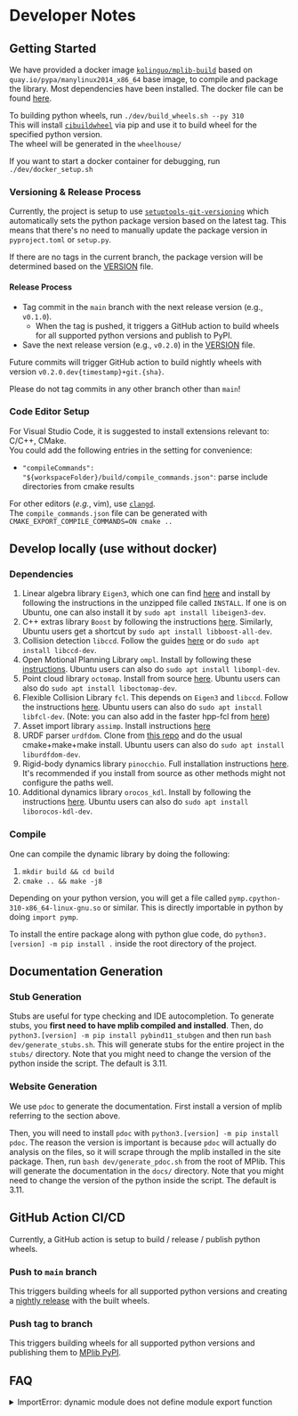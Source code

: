 # Developer Notes

## Getting Started

We have provided a docker image [`kolinguo/mplib-build`](https://hub.docker.com/r/kolinguo/mplib-build) based on
`quay.io/pypa/manylinux2014_x86_64` base image, to compile and package the library.
Most dependencies have been installed.
The docker file can be found [here](../docker/Dockerfile).

To building python wheels, run `./dev/build_wheels.sh --py 310`  
This will install [`cibuildwheel`](https://cibuildwheel.readthedocs.io/en/stable/#how-it-works) via pip and use it to build wheel for the specified python version.  
The wheel will be generated in the `wheelhouse/`

If you want to start a docker container for debugging, run `./dev/docker_setup.sh`

### Versioning & Release Process
Currently, the project is setup to use [`setuptools-git-versioning`](https://setuptools-git-versioning.readthedocs.io/en/v1.13.5/schemas/tag/tag_release.html)
which automatically sets the python package version based on the latest tag.
This means that there's no need to manually update the package version in `pyproject.toml` or `setup.py`.

If there are no tags in the current branch, the package version will be determined based on the
[VERSION](VERSION) file.

#### Release Process
* Tag commit in the `main` branch with the next release version (e.g., `v0.1.0`).
  * When the tag is pushed, it triggers a GitHub action to build wheels
  for all supported python versions and publish to PyPI.
* Save the next release version (e.g., `v0.2.0`) in the [VERSION](VERSION) file.

Future commits will trigger GitHub action to build nightly wheels with version `v0.2.0.dev{timestamp}+git.{sha}`.

Please do not tag commits in any other branch other than `main`!

### Code Editor Setup

For Visual Studio Code, it is suggested to install extensions relevant to: C/C++, CMake.  
You could add the following entries in the setting for convenience:

- `"compileCommands": "${workspaceFolder}/build/compile_commands.json"`:
parse include directories from cmake results

For other editors (*e.g.*, vim), use [`clangd`](https://clangd.llvm.org/design/compile-commands).  
The `compile_commands.json` file can be generated with
`CMAKE_EXPORT_COMPILE_COMMANDS=ON cmake ..`

## Develop locally (use without docker)

### Dependencies

1. Linear algebra library `Eigen3`, which one can find [here](https://eigen.tuxfamily.org/index.php?title=Main_Page) and install by following the instructions in the unzipped file called `INSTALL`. If one is on Ubuntu, one can also install it by `sudo apt install libeigen3-dev`.
2. C++ extras library `Boost` by following the instructions [here](https://www.boost.org/doc/libs/1_76_0/more/getting_started/unix-variants.html). Similarly, Ubuntu users get a shortcut by `sudo apt install libboost-all-dev`.
3. Collision detection `libccd`. Follow the guides [here](https://github.com/danfis/libccd#compile-and-install) or do `sudo apt install libccd-dev`.
4. Open Motional Planning Library `ompl`. Install by following these [instructions](https://ompl.kavrakilab.org/installation.html). Ubuntu users can also do `sudo apt install libompl-dev`.
5. Point cloud library `octomap`. Install from source [here](https://github.com/OctoMap/octomap.git). Ubuntu users can also do `sudo apt install liboctomap-dev`.
6. Flexible Collision Library `fcl`. This depends on `Eigen3` and `libccd`. Follow the instructions [here](https://github.com/flexible-collision-library/fcl/blob/master/INSTALL). Ubuntu users can also do `sudo apt install libfcl-dev`. (Note: you can also add in the faster hpp-fcl from [here](https://github.com/humanoid-path-planner/hpp-fcl/blob/devel/INSTALL))
7. Asset import library `assimp`. Install instructions [here](https://github.com/assimp/assimp/blob/master/Build.md)
8. URDF parser `urdfdom`. Clone from [this repo](https://github.com/ros/urdfdom) and do the usual cmake+make+make install. Ubuntu users can also do `sudo apt install liburdfdom-dev`.
9. Rigid-body dynamics library `pinocchio`. Full installation instructions [here](https://stack-of-tasks.github.io/pinocchio/download.html). It's recommended if you install from source as other methods might not configure the paths well.
10. Additional dynamics library `orocos_kdl`. Install by following the instructions [here](https://github.com/orocos/orocos_kinematics_dynamics/blob/master/orocos_kdl/INSTALL.md). Ubuntu users can also do `sudo apt install liborocos-kdl-dev`.

### Compile

One can compile the dynamic library by doing the following:

1. `mkdir build && cd build`
2. `cmake .. && make -j8`

Depending on your python version, you will get a file called `pymp.cpython-310-x86_64-linux-gnu.so` or similar. This is directly importable in python by doing `import pymp`.

To install the entire package along with python glue code, do `python3.[version] -m pip install .` inside the root directory of the project.

## Documentation Generation

### Stub Generation

Stubs are useful for type checking and IDE autocompletion. To generate stubs, you **first need to have mplib compiled and installed**. Then, do `python3.[version] -m pip install pybind11_stubgen` and then run `bash dev/generate_stubs.sh`. This will generate stubs for the entire project in the `stubs/` directory. Note that you might need to change the version of the python inside the script. The default is 3.11.

### Website Generation

We use `pdoc` to generate the documentation. First install a version of mplib referring to the section above.

Then, you will need to install `pdoc` with `python3.[version] -m pip install pdoc`. The reason the version is important is because `pdoc` will actually do analysis on the files, so it will scrape through the mplib installed in the site package. Then, run `bash dev/generate_pdoc.sh` from the root of MPlib. This will generate the documentation in the `docs/` directory. Note that you might need to change the version of the python inside the script. The default is 3.11.

## GitHub Action CI/CD
Currently, a GitHub action is setup to build / release / publish python wheels.

### Push to `main` branch
This triggers building wheels for all supported python versions and
creating a [nightly release](https://github.com/haosulab/MPlib/releases/tag/nightly)
with the built wheels.

### Push tag to branch
This triggers building wheels for all supported python versions and
publishing them to [MPlib PyPI](https://pypi.org/p/mplib/).

## FAQ

<details>
<summary>ImportError: dynamic module does not define module export function</summary>

Please check whether your extension file `*.so` has the same name as `PYBIND11_MODULE(*, m)`

</details>
